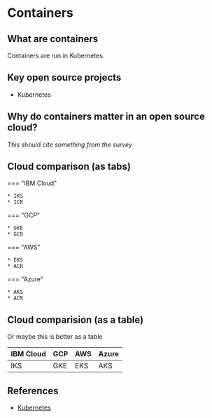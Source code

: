 # Containers

## What are containers

Containers are run in Kubernetes.

## Key open source projects

* Kubernetes

## Why do containers matter in an open source cloud?

This should _cite something from the survey_

## Cloud comparison (as tabs)

=== "IBM Cloud"

    * IKS
    * ICR

=== "GCP"

    * GKE
    * GCR

=== "AWS"

    * EKS
    * ACR

=== "Azure"

    * AKS
    * ACR

## Cloud comparision (as a table)

Or maybe this is better as a table

| IBM Cloud | GCP | AWS | Azure |
| - | - | - | - |
| IKS | GKE | EKS | AKS |

## References

* [Kubernetes](https://kubernetes.io)
